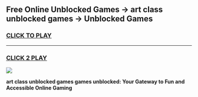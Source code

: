 
## Free Online Unblocked Games → art class unblocked games → Unblocked Games
<h3>
<a href="https://premium.freeplayer.one?title=art_class_unblocked_games&ref=21F">CLICK TO PLAY</a></h3>
<hr>

<h3>
<a href="https://premium.freeplayer.one?title=art_class_unblocked_games&ref=21F">CLICK 2 PLAY</a>
  
</h3>

<a href="https://premium.freeplayer.one?title=art_class_unblocked_games&ref=21F/"><img src="https://clearcache.store/games.png"></a>


**art class unblocked games games unblocked: Your Gateway to Fun and Accessible Online Gaming**
